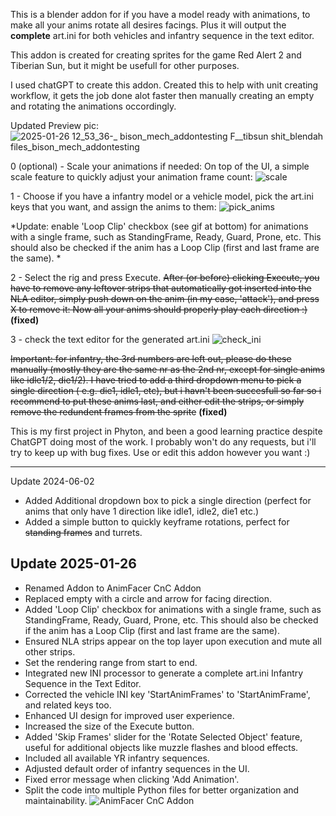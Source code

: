 This is a blender addon for if you have a model ready with animations, to make all your anims rotate all desires facings. Plus it will output the **complete** art.ini for both vehicles and infantry sequence in the text editor.

This addon is created for creating sprites for the game Red Alert 2 and Tiberian Sun, but it might be usefull for other purposes.

I used chatGPT to create this addon. Created this to help with unit creating workflow, it gets the job done alot faster then manually creating an empty and rotating the animations occordingly.

Updated Preview pic:
![2025-01-26 12_53_36-_ bison_mech_addontesting  F__tibsun shit_blendah files_bison_mech_addontesting](https://github.com/user-attachments/assets/05d2f616-f572-4aaa-85ec-e9b48319fa14)


0 (optional) - Scale your animations if needed:
On top of the UI, a simple scale feature to quickly adjust your animation frame count:
![scale](https://github.com/HollandTS/cnc_anim_addon/assets/65047646/0828097d-957b-4460-a238-ccda9e58fb09)

1 - Choose if you have a infantry model or a vehicle model, pick the art.ini keys that you want, and assign the anims to them:
![pick_anims](https://github.com/HollandTS/cnc_anim_addon/assets/65047646/5c404900-b949-4eb7-bef6-64a3b2887345)

*Update: enable 'Loop Clip' checkbox (see gif at bottom) for animations with a single frame, such as StandingFrame, Ready, Guard, Prone, etc. This should also be checked if the anim has a Loop Clip (first and last frame are the same). *

2 - Select the rig and press Execute. ~~After (or before) clicking Execute, you have to remove any leftover strips that automatically got inserted into the NLA editor, 
simply push down on the anim (in my case, 'attack'), and press X to remove it:
Now all your anims should properly play each direction :)~~  **(fixed)**

3 - check the text editor for the generated art.ini
![check_ini](https://github.com/HollandTS/cnc_anim_addon/assets/65047646/e8911dd2-6d14-4efa-af0b-320ea784c17f)

~~Important:
for infantry, the 3rd numbers are left out, please do these manually (mostly they are the same nr as the 2nd nr, except for single anims like idle1/2, die1/2).
I have tried to add a third dropdown menu to pick a single direction ( e.g. die1, idle1, etc), but i havn't been succesfull so far 
so i recommend to put these anims last, and either edit the strips, or simply remove the redundent frames from the sprite~~
**(fixed)**

This is my first project in Phyton, and been a good learning practice despite ChatGPT doing most of the work. I probably won't do any requests, but i'll try to keep up with bug fixes.
Use or edit this addon however you want :)


__________________________________
Update 2024-06-02
- Added Additional dropdown box to pick a single direction (perfect for anims that only have 1 direction like idle1, idle2, die1 etc.)
- Added a simple button to quickly keyframe rotations, perfect for ~~standing frames~~ and turrets.

## Update 2025-01-26

- Renamed Addon to AnimFacer CnC Addon
- Replaced empty with a circle and arrow for facing direction.
- Added 'Loop Clip' checkbox for animations with a single frame, such as StandingFrame, Ready, Guard, Prone, etc. This should also be checked if the anim has a Loop Clip (first and last frame are the same).
- Ensured NLA strips appear on the top layer upon execution and mute all other strips.
- Set the rendering range from start to end.
- Integrated new INI processor to generate a complete art.ini Infantry Sequence in the Text Editor.
- Corrected the vehicle INI key 'StartAnimFrames' to 'StartAnimFrame', and related keys too.
- Enhanced UI design for improved user experience.
- Increased the size of the Execute button.
- Added 'Skip Frames' slider for the 'Rotate Selected Object' feature, useful for additional objects like muzzle flashes and blood effects.
- Included all available YR infantry sequences.
- Adjusted default order of infantry sequences in the UI.
- Fixed error message when clicking 'Add Animation'.
- Split the code into multiple Python files for better organization and maintainability.
  ![AnimFacer CnC Addon](https://github.com/user-attachments/assets/1b6e9714-615c-47c0-a02e-75e9c83e7e18)

